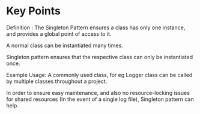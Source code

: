 ﻿# Key Points

Definition : The Singleton Pattern ensures a class has only one instance, and provides a global point of access to it.

A normal class can be instantiated many times.

Singleton pattern ensures that the respective class can only be instantiated once.

Example Usage: A commonly used class, for eg Logger class can be called by multiple classes throughout a project. 

In order to ensure easy maintenance, and also no resource-locking issues for shared resources (In the event of a single log file), Singleton pattern can help.







